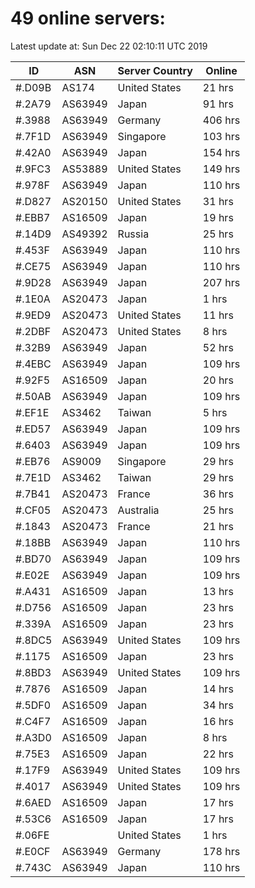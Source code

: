 # 49 online servers:

Latest update at: Sun Dec 22 02:10:11 UTC 2019

| ID | ASN | Server Country | Online |
| -- | --- | -------------- | ------ |
| #.D09B | AS174 | United States | 21 hrs |
| #.2A79 | AS63949 | Japan | 91 hrs |
| #.3988 | AS63949 | Germany | 406 hrs |
| #.7F1D | AS63949 | Singapore | 103 hrs |
| #.42A0 | AS63949 | Japan | 154 hrs |
| #.9FC3 | AS53889 | United States | 149 hrs |
| #.978F | AS63949 | Japan | 110 hrs |
| #.D827 | AS20150 | United States | 31 hrs |
| #.EBB7 | AS16509 | Japan | 19 hrs |
| #.14D9 | AS49392 | Russia | 25 hrs |
| #.453F | AS63949 | Japan | 110 hrs |
| #.CE75 | AS63949 | Japan | 110 hrs |
| #.9D28 | AS63949 | Japan | 207 hrs |
| #.1E0A | AS20473 | Japan | 1 hrs |
| #.9ED9 | AS20473 | United States | 11 hrs |
| #.2DBF | AS20473 | United States | 8 hrs |
| #.32B9 | AS63949 | Japan | 52 hrs |
| #.4EBC | AS63949 | Japan | 109 hrs |
| #.92F5 | AS16509 | Japan | 20 hrs |
| #.50AB | AS63949 | Japan | 109 hrs |
| #.EF1E | AS3462 | Taiwan | 5 hrs |
| #.ED57 | AS63949 | Japan | 109 hrs |
| #.6403 | AS63949 | Japan | 109 hrs |
| #.EB76 | AS9009 | Singapore | 29 hrs |
| #.7E1D | AS3462 | Taiwan | 29 hrs |
| #.7B41 | AS20473 | France | 36 hrs |
| #.CF05 | AS20473 | Australia | 25 hrs |
| #.1843 | AS20473 | France | 21 hrs |
| #.18BB | AS63949 | Japan | 110 hrs |
| #.BD70 | AS63949 | Japan | 109 hrs |
| #.E02E | AS63949 | Japan | 109 hrs |
| #.A431 | AS16509 | Japan | 13 hrs |
| #.D756 | AS16509 | Japan | 23 hrs |
| #.339A | AS16509 | Japan | 23 hrs |
| #.8DC5 | AS63949 | United States | 109 hrs |
| #.1175 | AS16509 | Japan | 23 hrs |
| #.8BD3 | AS63949 | United States | 109 hrs |
| #.7876 | AS16509 | Japan | 14 hrs |
| #.5DF0 | AS16509 | Japan | 34 hrs |
| #.C4F7 | AS16509 | Japan | 16 hrs |
| #.A3D0 | AS16509 | Japan | 8 hrs |
| #.75E3 | AS16509 | Japan | 22 hrs |
| #.17F9 | AS63949 | United States | 109 hrs |
| #.4017 | AS63949 | United States | 109 hrs |
| #.6AED | AS16509 | Japan | 17 hrs |
| #.53C6 | AS16509 | Japan | 17 hrs |
| #.06FE |  | United States | 1 hrs |
| #.E0CF | AS63949 | Germany | 178 hrs |
| #.743C | AS63949 | Japan | 110 hrs |

